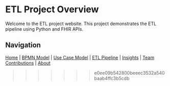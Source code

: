 # ETL Project Overview

Welcome to the ETL project website. This project demonstrates the ETL pipeline using Python and FHIR APIs.

## Navigation


[Home](index.md) | [BPMN Model](bpmn.md) | [Use Case Model](use_case.md) | [ETL Pipeline](etl_pipeline.md) | [Insights](insights.md) | [Team Contributions](team.md) | [About](about.md)


>>>>>>> e0ee09b542800beeec3532a540baab4ffc3b5cdb
